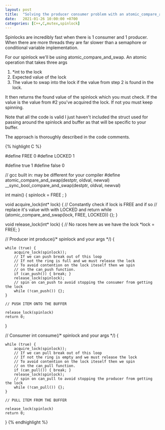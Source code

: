 ```yaml
---
layout: post
title:  "Solving the producer consumer problem with an atomic_compare_and_swap spinlock"
date:   2021-01-26 10:00:00 +0700
categories: [C++,C,mutex,spinlock]
---
```


Spinlocks are incredibly fast when there is 1 consumer and 1 producer. When there are more threads they are far slower than a semaphore
or conditional variable implementation.

For our spinlock we'll be using atomic_compare_and_swap. An atomic operation that takes three args 
1. *int to the lock
2. Expected value of the lock
3. The value to swap into the lock if the value from step 2 is found in the lock.

It then returns the found value of the spinlock which you must check. If the value is the value from #2 you've acquired the lock.
If not you must keep spinning.


Note that all the code is valid I just haven't included the struct used for passing around the spinlock and buffer as
that will be specific to your buffer.

The approach is thoroughly described in the code comments.

{% highlight C %}


#define FREE 0
#define LOCKED 1

#define true 1
#define false 0

// gcc built in: may be different for your compiler
#define atomic_compare_and_swap(destptr, oldval, newval) __sync_bool_compare_and_swap(destptr, oldval, newval)

int main() {
    spinlock = FREE ;
}


void acquire_lock(int* lock) {
    // Constantly check if lock is FREE and if so 
    // replace it's value with with LOCKED and return
    while (atomic_compare_and_swap(lock, FREE, LOCKED)) {};
}

void release_lock(int* lock) {
    // No races here as we have the lock
    *lock = FREE;
}


// Producer
int produce(/* spinlock and your args */) {

    while (true) {
        acquire_lock(spinlock));
        // If we can push break out of this loop
        // If not the ring is full and we must release the lock
        // To avoid contention on the lock iteself then we spin
        // on the can_push function.
        if (can_push()) { break; } 
        release_lock(spinlock);
        // spin on can_push to avoid stopping the consumer from getting the lock
        while (!can_push()) {}; 
    }   

    // PUSH ITEM ONTO THE BUFFER
    
    release_lock(spinlock)
    return 0;
}

// Consumer
int consume(/* spinlock and your args */) {

    while (true) {
        acquire_lock(spinlock));
        // If we can pull break out of this loop
        // If not the ring is empty and we must release the lock
        // To avoid contention on the lock iteself then we spin
        // on the can_pull function.
        if (can_pull()) { break; } 
        release_lock(spinlock);
        // spin on can_pull to avoid stopping the producer from getting the lock
        while (!can_pull()) {}; 
    }   

    // PULL ITEM FROM THE BUFFER
    
    release_lock(spinlock)
    return 0;
}
{% endhighlight %}
